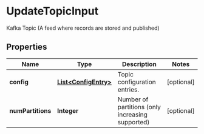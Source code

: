 

# UpdateTopicInput

Kafka Topic (A feed where records are stored and published)

## Properties

Name | Type | Description | Notes
------------ | ------------- | ------------- | -------------
**config** | [**List&lt;ConfigEntry&gt;**](ConfigEntry.md) | Topic configuration entries. |  [optional]
**numPartitions** | **Integer** | Number of partitions (only increasing supported) |  [optional]



